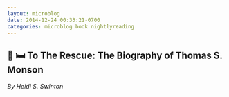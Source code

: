 ```yaml
---
layout: microblog
date: 2014-12-24 00:33:21-0700
categories: microblog book nightlyreading
---
```

## 📖 🛏 To The Rescue: The Biography of Thomas S. Monson
*By Heidi S. Swinton*